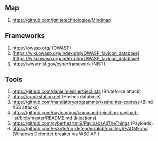 ## Map
1. https://github.com/Ignitetechnologies/Mindmap
## Frameworks
1. https://owasp.org/ (OWASP)
2. [https://wiki.owasp.org/index.php/OWASP_favicon_database](https://wiki.owasp.org/index.php/OWASP_favicon_database)
3. https://www.nist.gov/cyberframework (NIST)

## Tools
1. https://github.com/danielmiessler/SecLists (Bruteforce attack)
2. https://crackstation.net (Hashes database)
3. https://github.com/mandatoryprogrammer/xsshunter-express (Blind XSS attacks)
4. https://github.com/payloadbox/command-injection-payload-list/blob/master/README.md (Injections)
5. https://github.com/cyberheartmi9/PayloadsAllTheThings (Payloads)
6. https://github.com/es3n1n/no-defender/blob/master/README.md (Windows Defender breaker via WSC API)